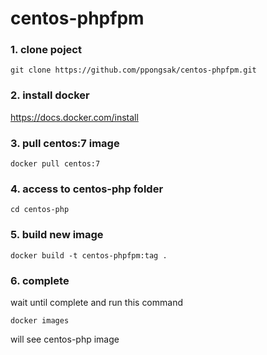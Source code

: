 # centos-phpfpm

### 1. clone poject

``` git clone https://github.com/ppongsak/centos-phpfpm.git ```

### 2. install docker

https://docs.docker.com/install 

### 3. pull centos:7 image

``` docker pull centos:7 ```

### 4. access to centos-php folder 

``` cd centos-php ```

### 5. build new image 

``` docker build -t centos-phpfpm:tag . ```

### 6. complete

wait until complete and run this command

``` docker images ```

will see centos-php image
